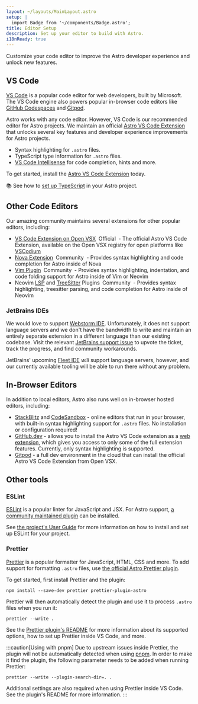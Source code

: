 ```yaml
---
layout: ~/layouts/MainLayout.astro
setup: |
  import Badge from '~/components/Badge.astro';
title: Editor Setup
description: Set up your editor to build with Astro.
i18nReady: true
---
```


Customize your code editor to improve the Astro developer experience and unlock new features.

## VS Code

[VS Code](https://code.visualstudio.com/) is a popular code editor for web developers, built by Microsoft. The VS Code engine also powers popular in-browser code editors like [GitHub Codespaces](https://github.com/features/codespaces) and [Gitpod](https://gitpod.io/).

Astro works with any code editor. However, VS Code is our recommended editor for Astro projects. We maintain an official [Astro VS Code Extension](https://marketplace.visualstudio.com/items?itemName=astro-build.astro-vscode) that unlocks several key features and developer experience improvements for Astro projects.

- Syntax highlighting for `.astro` files.
- TypeScript type information for `.astro` files.
- [VS Code Intellisense](https://code.visualstudio.com/docs/editor/intellisense) for code completion, hints and more.

To get started, install the [Astro VS Code Extension](https://marketplace.visualstudio.com/items?itemName=astro-build.astro-vscode) today.

📚 See how to [set up TypeScript](/en/guides/typescript/) in your Astro project.

## Other Code Editors

Our amazing community maintains several extensions for other popular editors, including:

- [VS Code Extension on Open VSX](https://open-vsx.org/extension/astro-build/astro-vscode) <span style="margin: 0.25em;"><Badge variant="accent">Official</Badge></span> - The official Astro VS Code Extension, available on the Open VSX registry for open platforms like [VSCodium](https://vscodium.com/)
- [Nova Extension](https://extensions.panic.com/extensions/sciencefidelity/sciencefidelity.astro/) <span style="margin: 0.25em;"><Badge variant="neutral">Community</Badge></span> - Provides syntax highlighting and code completion for Astro inside of Nova
- [Vim Plugin](https://github.com/wuelnerdotexe/vim-astro) <span style="margin: 0.25em;"><Badge variant="neutral">Community</Badge></span> - Provides syntax highlighting, indentation, and code folding support for Astro inside of Vim or Neovim
- Neovim [LSP](https://github.com/neovim/nvim-lspconfig/blob/master/doc/server_configurations.md#astro) and [TreeSitter](https://github.com/virchau13/tree-sitter-astro) Plugins <span style="margin: 0.25em;"><Badge variant="neutral">Community</Badge></span> - Provides syntax highlighting, treesitter parsing, and code completion for Astro inside of Neovim

### JetBrains IDEs

We would love to support [Webstorm IDE](https://www.jetbrains.com/webstorm/). Unfortunately, it does not support language servers and we don't have the bandwidth to write and maintain an entirely separate extension in a different language than our existing codebase. Visit the relevant [JetBrains support issue](https://youtrack.jetbrains.com/issue/WEB-52015/Astro-Language-Support) to upvote the ticket, track the progress, and find community workarounds. 

JetBrains' upcoming [Fleet IDE](https://www.jetbrains.com/fleet/) _will_ support language servers, however, and our currently available tooling will be able to run there without any problem.

## In-Browser Editors

In addition to local editors, Astro also runs well on in-browser hosted editors, including:

- [StackBlitz](https://stackblitz.com/) and [CodeSandbox](https://codesandbox.io/) - online editors that run in your browser, with built-in syntax highlighting support for `.astro` files. No installation or configuration required!
- [GitHub.dev](https://github.dev/) - allows you to install the Astro VS Code extension as a [web extension](https://code.visualstudio.com/api/extension-guides/web-extensions), which gives you access to only some of the full extension features. Currently, only syntax highlighting is supported.
- [Gitpod](https://gitpod.io/) - a full dev environment in the cloud that can install the official Astro VS Code Extension from Open VSX.

## Other tools

### ESLint

[ESLint](https://eslint.org/) is a popular linter for JavaScript and JSX. For Astro support, [a community maintained plugin](https://github.com/ota-meshi/eslint-plugin-astro) can be installed.

See [the project's User Guide](https://ota-meshi.github.io/eslint-plugin-astro/user-guide/) for more information on how to install and set up ESLint for your project.

### Prettier

[Prettier](https://prettier.io/) is a popular formatter for JavaScript, HTML, CSS and more. To add support for formatting `.astro` files, use [the official Astro Prettier plugin](https://github.com/withastro/prettier-plugin-astro).

To get started, first install Prettier and the plugin:

```shell
npm install --save-dev prettier prettier-plugin-astro
```

Prettier will then automatically detect the plugin and use it to process `.astro` files when you run it:

```shell
prettier --write .
```

See the [Prettier plugin's README](https://github.com/withastro/prettier-plugin-astro/blob/main/README.md) for more information about its supported options, how to set up Prettier inside VS Code, and more.

:::caution[Using with pnpm]
Due to upstream issues inside Prettier, the plugin will not be automatically detected when using [pnpm](https://pnpm.io/). In order to make it find the plugin, the following parameter needs to be added when running Prettier:

```shell
prettier --write --plugin-search-dir=. .
```

Additional settings are also required when using Prettier inside VS Code. See the plugin's README for more information.
:::
